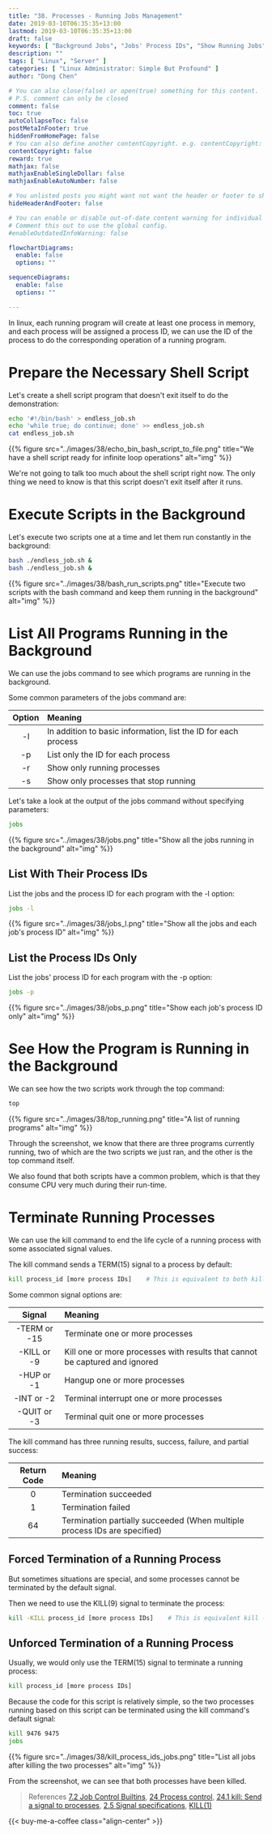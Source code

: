 ```yaml
---
title: "38. Processes - Running Jobs Management"
date: 2019-03-10T06:35:35+13:00
lastmod: 2019-03-10T06:35:35+13:00
draft: false
keywords: [ "Background Jobs", "Jobs' Process IDs", "Show Running Jobs", "Terminate a Running Job", "Force Termination of a Running Job", "Unforced Termination of the Running Jobs" ]
description: ""
tags: [ "Linux", "Server" ]
categories: [ "Linux Administrator: Simple But Profound" ]
author: "Dong Chen"

# You can also close(false) or open(true) something for this content.
# P.S. comment can only be closed
comment: false
toc: true
autoCollapseToc: false
postMetaInFooter: true
hiddenFromHomePage: false
# You can also define another contentCopyright. e.g. contentCopyright: "This is another copyright."
contentCopyright: false
reward: true
mathjax: false
mathjaxEnableSingleDollar: false
mathjaxEnableAutoNumber: false

# You unlisted posts you might want not want the header or footer to show
hideHeaderAndFooter: false

# You can enable or disable out-of-date content warning for individual post.
# Comment this out to use the global config.
#enableOutdatedInfoWarning: false

flowchartDiagrams:
  enable: false
  options: ""

sequenceDiagrams: 
  enable: false
  options: ""

---
```


In linux, each running program will create at least one process in memory, and each process will be assigned a process ID, we can use the ID of the process to do the corresponding operation of a running program.

<!--more-->

# Prepare the Necessary Shell Script

Let's create a shell script program that doesn't exit itself to do the demonstration:

```bash
echo '#!/bin/bash' > endless_job.sh
echo 'while true; do continue; done' >> endless_job.sh
cat endless_job.sh
```

{{% figure src="../images/38/echo_bin_bash_script_to_file.png" title="We have a shell script ready for infinite loop operations" alt="img" %}}

We're not going to talk too much about the shell script right now. The only thing we need to know is that this script doesn't exit itself after it runs.

# Execute Scripts in the Background

Let's execute two scripts one at a time and let them run constantly in the background:

```bash
bash ./endless_job.sh &
bash ./endless_job.sh &
```

{{% figure src="../images/38/bash_run_scripts.png" title="Execute two scripts with the bash command and keep them running in the background" alt="img" %}}

# List All Programs Running in the Background

We can use the jobs command to see which programs are running in the background.

Some common parameters of the jobs command are:

| Option | Meaning |
|:-------------:|:---------------|
| -l | In addition to basic information, list the ID for each process |
| -p | List only the ID for each process |
| -r | Show only running processes |
| -s | Show only processes that stop running |

Let's take a look at the output of the jobs command without specifying parameters:

```bash
jobs
```

{{% figure src="../images/38/jobs.png" title="Show all the jobs running in the background" alt="img" %}}

## List With Their Process IDs

List the jobs and the process ID for each program with the -l option:

```bash
jobs -l
```

{{% figure src="../images/38/jobs_l.png" title="Show all the jobs and each job's process ID" alt="img" %}}

## List the Process IDs Only

List the jobs' process ID for each program with the -p option:

```bash
jobs -p
```

{{% figure src="../images/38/jobs_p.png" title="Show each job's process ID only" alt="img" %}}

# See How the Program is Running in the Background

We can see how the two scripts work through the top command:

```bash
top
```

{{% figure src="../images/38/top_running.png" title="A list of running programs" alt="img" %}}

Through the screenshot, we know that there are three programs currently running, two of which are the two scripts we just ran, and the other is the top command itself.

We also found that both scripts have a common problem, which is that they consume CPU very much during their run-time.

# Terminate Running Processes

We can use the kill command to end the life cycle of a running process with some associated signal values.

The kill command sends a TERM(15) signal to a process by default:

```bash
kill process_id [more process IDs]    # This is equivalent to both kill -TERM and kill -15
```

Some common signal options are:

| Signal | Meaning |
|:-------------:|:---------------|
| -TERM or -15 | Terminate one or more processes |
| -KILL or -9 | Kill one or more processes with results that cannot be captured and ignored |
| -HUP or -1 | Hangup one or more processes |
| -INT or -2 | Terminal interrupt one or more processes |
| -QUIT or -3 | Terminal quit one or more processes |

The kill command has three running results, success, failure, and partial success:

| Return Code | Meaning |
|:-------------:|:---------------|
| 0 | Termination succeeded |
| 1 | Termination failed |
| 64 | Termination partially succeeded (When multiple process IDs are specified) |

## Forced Termination of a Running Process

But sometimes situations are special, and some processes cannot be terminated by the default signal.

Then we need to use the KILL(9) signal to terminate the process:

```bash
kill -KILL process_id [more process IDs]    # This is equivalent kill -9
```

## Unforced Termination of a Running Process

Usually, we would only use the TERM(15) signal to terminate a running process:

```bash
kill process_id [more process IDs]
```

Because the code for this script is relatively simple, so the two processes running based on this script can be terminated using the kill command's default signal:

```bash
kill 9476 9475
jobs
```

{{% figure src="../images/38/kill_process_ids_jobs.png" title="List all jobs after killing the two processes" alt="img" %}}

From the screenshot, we can see that both processes have been killed.

> References
> [7.2 Job Control Builtins](https://www.gnu.org/software/bash/manual/html_node/Job-Control-Builtins.html),
> [24 Process control](https://www.gnu.org/software/coreutils/manual/html_node/Process-control.html),
> [24.1 kill: Send a signal to processes](https://www.gnu.org/software/coreutils/manual/html_node/kill-invocation.html),
> [2.5 Signal specifications](https://www.gnu.org/software/coreutils/manual/html_node/Signal-specifications.html),
> [KILL(1)](http://man7.org/linux/man-pages/man1/kill.1.html)

<!-- Buy Me a Coffee Button -->
{{< buy-me-a-coffee class="align-center" >}}
